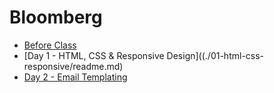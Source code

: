 # Bloomberg

- [Before Class](./00-before-class/readme.md)
- [Day 1 - HTML, CSS & Responsive Design]((./01-html-css-responsive/readme.md)
- [Day 2 - Email Templating](./02-email-templating/readme.md)
